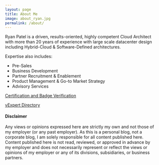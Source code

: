 ```yaml
---
layout: page
title: About Me
image: about_ryan.jpg
permalink: /about/
---
```


Ryan Patel is a driven, results-oriented, highly competent Cloud Architect with more than 20 years of experience with large scale datacenter design including Hybrid-Cloud & Software-Defined architectures.

Expertise also includes:

* Pre-Sales
* Business Development
* Partner Recruitment & Enablement 
* Product Management & Go-to Market Strategy
* Advisory Services

[Certification and Badge Verification][your-acclaim]

[vExpert Directory][vexpert-dir]

[your-acclaim]: https://www.youracclaim.com/users/vninjadfw/badges?sort=-state_updated_at&page=1
[vexpert-dir]: https://vexpert.vmware.com/directory/3465

<h4>Disclaimer</h4>

Any views or opinions expressed here are strictly my own and not those of my employer (or any past employer). As this is a personal blog, not a corporate blog, I am solely responsible for all content published here. Content published here is not read, reviewed, or approved in advance by my employer and does not necessarily represent or reflect the views or opinions of my employer or any of its divisions, subsidiaries, or business partners.
